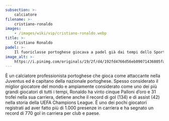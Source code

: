 ```yaml
---
subsection: >-
    calciatore
filename: >-
    cristiano-ronaldo
images:
    - /images/wiki/vip/cristiano-ronaldo.webp
title: >-
    Cristiano Ronaldo
padel: >-
    Il fuoriclasse portoghese giocava a padel già dai tempi dello Sporting Lisbona. Risale a quel periodo infatti la prima foto che lo ritrae in un campo da padel.
image_alt: >-
    https://i.pinimg.com/originals/19/2f/d4/192fd4766d56eb09071436805fafce5a.jpg
---
```

È un calciatore professionista portoghese che gioca come attaccante nella Juventus ed è capitano della nazionale portoghese. Spesso considerato il miglior giocatore del mondo e ampiamente considerato come uno dei più grandi giocatori di tutti i tempi, Ronaldo ha vinto cinque Palloni d’oro e 31 trofei nella sua carriera, detiene anche il record di gol (134) e di assist (42) nella storia della UEFA Champions League. È uno dei pochi giocatori registrati ad aver fatto più di 1.000 presenze in carriera e ha segnato un record di 770 gol in carriera per club e paese.